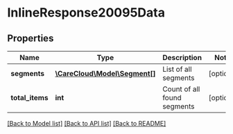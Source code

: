 # InlineResponse20095Data

## Properties
Name | Type | Description | Notes
------------ | ------------- | ------------- | -------------
**segments** | [**\CareCloud\Model\Segment[]**](Segment.md) | List of all segments | [optional] 
**total_items** | **int** | Count of all found segments | [optional] 

[[Back to Model list]](../../README.md#documentation-for-models) [[Back to API list]](../../README.md#documentation-for-api-endpoints) [[Back to README]](../../README.md)

